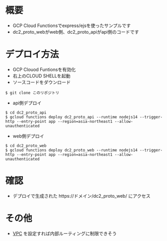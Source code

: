 # 概要
- GCP Cloud Functionsでexpress/ejsを使ったサンプルです
- dc2_proto_webがweb側、dc2_proto_apiがapi側のコードです

# デプロイ方法
- GCP Clouod Funtionsを有効化
- 右上のCLOUD SHELLを起動
- ソースコードをダウンロード
```
$ git clone このリポジトリ
```
- api側デプロイ
```
$ cd dc2_proto_api
$ gcloud functions deploy dc2_proto_api --runtime nodejs14 --trigger-http --entry-point app --region=asia-northeast1 --allow-unauthenticated 
```

- web側デプロイ
```
$ cd dc2_proto_web
$ gcloud functions deploy dc2_proto_web --runtime nodejs14 --trigger-http --entry-point app --region=asia-northeast1 --allow-unauthenticated 
```

# 確認
- デプロイで生成された https://ドメイン/dc2_proto_web/ にアクセス 

# その他
- [VPC](https://cloud.google.com/functions/docs/networking/network-settings?hl=ja) を設定すれば内部ルーティングに制限できそう
